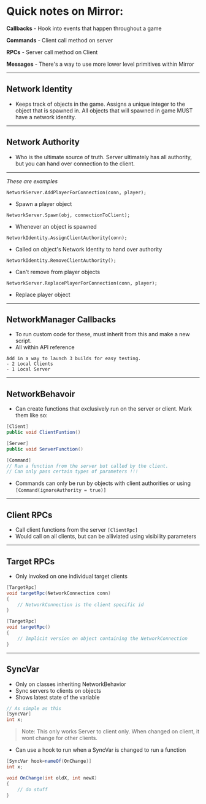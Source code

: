  # Quick notes on Mirror:

**Callbacks** - Hook into events that happen throughout a game

**Commands** - Client call method on server

**RPCs** -  Server call method on Client

**Messages** - There's a way to use more lower level primitives within Mirror

<hr>

## Network Identity
- Keeps track of objects in the game. Assigns a unique integer to the object that is spawned in. All objects that will spawned in game MUST have a network identity.

<hr>

## Network Authority
- Who is the ultimate source of truth. Server ultimately has all authority, but you can hand over connection to the client.

<hr>

*These are examples*

`NetworkServer.AddPlayerForConnection(conn, player);`

- Spawn a player object

`NetworkServer.Spawn(obj, connectionToClient);`

- Whenever an object is spawned

`NetworkIdentity.AssignClientAuthority(conn);`

- Called on object's Network Identity to hand over authority

`NetworkIdentity.RemoveClientAuthority();`

- Can't remove from player objects

`NetworkServer.ReplacePlayerForConnection(conn, player);`

- Replace player object

<hr>

## NetworkManager Callbacks

- To run custom code for these, must inherit from this and make a new script.
- All within API reference

```
Add in a way to launch 3 builds for easy testing. 
- 2 Local Clients
- 1 Local Server
```

<hr>

## NetworkBehavoir

- Can create functions that exclusively run on the server or client. Mark them like so:

```cs
[Client]
public void ClientFuntion()

[Server]
public void ServerFunction()

[Command]
// Run a function from the server but called by the client.
// Can only pass certain types of parameters !!!
```
- Commands can only be run by objects with client authorities or using `[Command(ignoreAuthority = true)]`

<hr>

## Client RPCs

- Call client functions from the server `[ClientRpc]`
- Would call on all clients, but can be alliviated using visibility parameters

<hr>

## Target RPCs

- Only invoked on one individual target clients

```cs
[TargetRpc]
void targetRpc(NetworkConnection conn)
{
    // NetworkConnection is the client specific id 
}

[TargetRpc]
void targetRpc()
{
    // Implicit version on object containing the NetworkConnection
}
```

<hr>

## SyncVar

- Only on classes inheriting NetworkBehavior
- Sync servers to clients on objects
- Shows latest state of the variable

```cs
// As simple as this
[SyncVar]
int x;
```

> Note: This only works Server to client only. When changed on client, it wont change for other clients.

- Can use a hook to run when a SyncVar is changed to run a function

```cs
[SyncVar hook=nameOf(OnChange)]
int x;

void OnChange(int oldX, int newX)
{
    // do stuff
}
```



